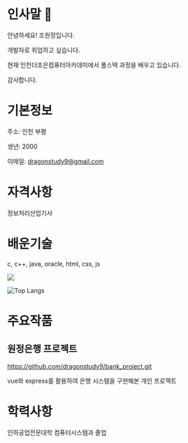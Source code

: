 # 인사말 👋

안녕하세요! 조원정입니다. 

개발자로 취업하고 싶습니다. 

현재 인천더조은컴퓨터아카데미에서 풀스택 과정을 배우고 있습니다.

감사합니다.

# 기본정보

주소: 인천 부평

생년: 2000

이메일: dragonstudy9@gmail.com

# 자격사항

정보처리산업기사

# 배운기술

c, c++, java, oracle, html, css, js

<img src="https://github-readme-stats.vercel.app/api?username=dragonstudy9&show_icons=true&theme=dark"/>

![Top Langs](https://github-readme-stats.vercel.app/api/top-langs/?username=dragonstudy9)

# 주요작품

## 원정은행 프로젝트
https://github.com/dragonstudy9/bank_project.git

vue와 express를 활용하여 은행 시스템을 구현해본 개인 프로젝트

# 학력사항

인하공업전문대학 컴퓨터시스템과 졸업


<!--
- 🔭 I’m currently working on ...
- 🌱 I’m currently learning ...
- 👯 I’m looking to collaborate on ...
- 🤔 I’m looking for help with ...
- 💬 Ask me about ...
- 📫 How to reach me: ...
- 😄 Pronouns: ...
- ⚡ Fun fact: ...
-->
